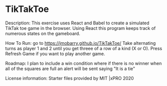 # TikTakToe
Description: This exercise uses React and Babel to create a simulated TikTak toe game in the browser. Using React this program keeps track of numerous states on the gameboard.

How To Run: go to https://jmobarry.github.io/TikTakToe/ Take alternating turns as player 1 and 2 until you get threee of a row of a kind (X or O). Press Refresh Game if you want to play another game.

Roadmap: I plan to include a win condition where if there is no winner when all of the squares are full an alert will be sent saying "It is a tie"

License information: Starter files provided by MIT |xPRO 2020
